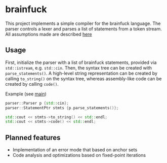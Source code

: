# brainfuck

This project implements a simple compiler for the brainfuck language.
The parser controls a lexer and parses a list of statements from a token stream.
All assumptions made are described [here](assumptions.md)

## Usage

First, initialize the parser with a list of brainfuck statements, provided via `std::istream`, e.g. `std::cin`.
Then, the syntax tree can be created with `parse_statements()`.
A high-level string representation can be created by calling `to_string()` on the syntax tree, whereas
assembly-like code can be created by calling `code()`.

Example (see [main](#main.cpp))
```cpp
parser::Parser p {std::cin};
parser::StatementPtr stmts {p.parse_statements()};

std::cout << stmts->to_string() << std::endl;
std::cout << stmts->code() << std::endl;
```

## Planned features

* Implementation of an error mode that based on anchor sets
* Code analysis and optimizations based on fixed-point iterations
